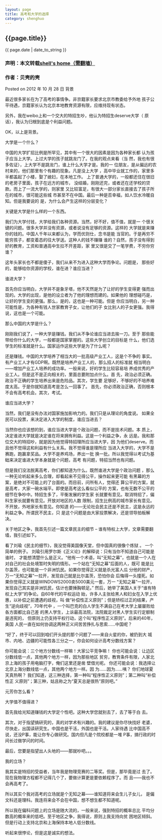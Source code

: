 ```yaml
---
layout: page
title: 高考和大学的选择
category: shenghuo
---
```

<h2>{{page.title}}</h2>
<p>{{ page.date | date_to_string }}<h3> 声明：本文转载<a href="http://shell909090.com/blog/2012/10/%E9%AB%98%E8%80%83%E5%92%8C%E5%A4%A7%E5%AD%A6%E7%9A%84%E9%80%89%E6%8B%A9/">shell's home（需翻墙）</a></h3></p>
<h3> 作者：贝壳的壳</h3>

Posted on 2012 年 10 月 28 日
背景

最近很多家长在为了高考的事情争。非京籍家长要求北京市教委给予外地
孩子公平待遇，京籍家长认为北京本地教育资源有限，应维持现有状态。

另外，我在weibo上和一个交大的特招生吵，他认为特招生deserve大学（
原话），我认为归根到底是个利益问题。

OK，以上是背景。

大学是一个什么？

中国的大学扩招比例是所罕见，其中有一个很大的因素是因为各种家长都
认为孩子应当上大学。上过大学的孩子就跳龙门了。在我的观点来看（当
然，我也有很多佐证），上大学不是跳龙门，谁上什么大学才是。我的一
位朋友，是从偏远的农村来的，他们那里有个有趣的现象。凡是没上大学
，高中毕业就工作的，家里多半都盖起了小楼，娶了媳妇，在本地工作。
上了普通大学的，一般都还住在很旧的老房子里面，孩子在远方的城市，
没结婚，刚刚还完，或者还在还学校的贷款。而上了一流大学的，则家里
又比较富足，有很大一部分家长直接去了孩子所在的城市，很可能这些城
市甚至不在中国。最后一种是否幸福，如人饮水冷暖自知。但是我要说的
是，为什么会产生这样的分层变化？

关键是大学是什么样的一个东西。

我们为大学付钱，大学给我们各种资源。当然，好不好，值不值，就是一
个很关键的问题。很多大学并没有资源，或者说没有足够的资源。这样的
大学就是来赚你的钱的。中国人千年以来都认为，学而优则仕，念书是能
当官的。于是再穷不能穷孩子，都变着态的往大学送。这种人的钱不赚赚
谁的？自然，孩子没有得到好的教育，工资和普通高中生拉不开差距，家
里又很是交了一笔学费，不穷你穷谁？

这年头家长也不都是傻子，我们从来不为进入这种大学而争论。问题是，
那些好的，能够给你资源的学校，谁在进？谁应当进？

谁进大学？

首先你应当明白，大学并不是象牙塔，他不天然是为了让好的学生变得更
强而出现的。大学的出现，是他的设立者为了他的理想而建的。如果他的
理想碰巧是，让好的学生变的更强。那么，是的，这也是一种可能。但是
你应当明白，另一种可能性是，为各种有钱人世家教育子女，让他们的子
女比别人的子女更强。我得说，这也是一个可能。

那么中国的大学是什么？

刚刚我们说了，一种大学是赚钱。我们从不争论谁应当进去挨一刀。至于
那些能带给你什么的大学，一般都是国家掌握的。这些大学创立的目标是
什么，他们选学生的标准就是什么。国家运作这些大学是为了什么呢？

还是赚钱。中国的大学培养了相当大的一批高级产业工人，这是个不争的
事实。有产业工人才有GDP啊。既然是培养产业工人的，那么招人的标准就
相当明白——增加产业工人培养的成功率。一般来说，好的学生比较容易培
养成优秀的产业工人。但是这不是正向相关的，里面总要附加点什么。首
先，政治必须正确。政治不正确的学生培养出来是危险品。其次，学生要
足够好，不够好的不培养难度太高。于是你就知道高考是怎么一回事了。
首先，你必须政治正确，否则根本不会有高考机会。其次，考试。

谁应当进大学？

当然，我们是没有办法对国家施加影响力的。我们只是从理论的角度说。
如果全民可以投票，来决定进入大学的制度，谁应当进去？

当然你也应该想的到，谁应当进大学是个政治问题，而不是技术问题。本
质上，决定谁进大学就是决定谁在将来拥有利益。这是一个利益之争，永
远是。我和那位交大的特招吵，就是因为他觉得特招理所应当进大学，因
为他们deserve。而且他不觉得这和利益有什么关系。我不觉得谁是理所应
当进入大学的，大学不是赛跑，跑赢拿奖品。大学不是养鸡场，养出一批
换一批。所以我觉得以考试为基础来决定谁进大学本身就是个问题，高考
有问题，特招当然也有问题。

但是我们没法脱离高考，你们都知道为什么。既然谁进大学是个政治问题
，那么一种无论听起来多么合理，却看起来不见得公平，操作起来更可能
有黑幕的方案，是绝对不可能上的了台面的。而目前，问所有人，觉得还
算公平的方案，就是高考，大家一碗水端平。即使是高考这么看似公平的
方案，也有无数不公平的细节在争吵中。特招生多了，平衡发展的学生家
长就要有意见。取消特招了，偏科生家长就要有意见。开放对地区的人数
限制，招生比例高的城市家长有意见。不开放，外地家长有意见。你知道
的——无论社会民主还是不民主，这是永远的利益之争。所谓民不民主，只
是这个问题是由大家投票解决，还是领导拍板解决。

关于地区之争，我首先引述一篇文章民主的细节 – 
谁有特权上大学，文章需要翻墙，我引述如下。

看了刘瑜《民主的细节》，我没觉得美国像天堂，但中国真的很像个炼狱
。
一个简单的例子。
刘瑜引用罗尔斯《正义论》的解释说：只有当你不知道自己可能是谁时，
才能想清楚什么是正义。“他有一个术语，叫“无知之幕”，也就是一个人在
对自己的社会处境暂时失明的情形。一个站在“无知之幕”后面的人，既可
能是比尔盖茨，也可能是一个非洲饥民。如果你觉得正义就是杀光富人瓜
分他的财产，万一“无知之幕”一拉开，发现自己就是比尔盖茨，恐怕你会
后悔得一头撞死。如果你觉得正义就是WINDOWS2000卖5000美元一套，万一
“无知之幕”一拉开，发现自己其实是非洲饥民，估计也要捶胸顿足。”
然后，她举了美国人关于“谁有特权上大学”的争论。自60年代的平权运动
始，许多人主张给黑人和妇女在入学上优惠，以补偿之前遭遇的歧视，叫
做“补偿性正义原则”；但是矫枉过正的结果，产生“逆向歧视”，70年代中
，一个叫巴克的白人学生不满自己在考大学上屡屡败给各方面都比自己差
的黑人学生，上诉最高法院，法院裁定对黑人学生实行定额制是违宪的，
但原则上仍支持平权行动，这个叫“程序性正义原则”。后来的40年，美国
人民一直在如何协调这两种正义间苦苦挣扎与思索……中国呢？

“好了，终于可以回到咱们开头提的那个问题了――来自火星的你，被扔到大
城市、内地、边疆的可能性各三分之一，你会如何设计高考分数线方案？

你可能会说：三个地方分数线一样嘛！大家公平竞争嘛！
你也可能会说：让边区分数线低一点，其他两个地方一样，因为那些地区
贫穷，教育条件有限，人家北京上海的孩子用电脑打字，俺们这里还是凿
壁借光呢。
你还可能会说：我选择让北京上海分数线低一点，其他两个地方一样。因
为……因为……咦？ 你们地球夏天真热啊？
我们知道，这三种选择，第一种叫“程序性正义原则”；第二种叫“补偿性正
义原则”；第三种，姑且称之为“夏天总是很热”原则吧。”

元芳你怎么看？

大学值不值得进？

首先我给光知道赚钱的大学定个性吧。这种大学您就别去了，去了等于白
去。

其次，对于指望搞研究的，真的对学术有兴趣的。我的建议是你尽快找好
老婆，尽快走，出国读研究生。中国也是干活，外国也是干活。人家待遇
比中国高不说，还没P事，能让你专心做研究。国内但凡是个院校都是一堆
P事，搞行政的时间长过做学问的时间。

最后，您要是指望出人头地的——那就吵吧。。。

我的立场？

我其实是特招的受益者，当年我是物理竞赛的二等奖。但是，那毕竟是过
去了。现在我物理方程都不记得几个了，要做计算更是要依赖程序了。而
且——我也不会再高考了。

所以其实个我对高考的立场就是个无知之幕——谁知道将来会生儿子女儿，
是偏文科还是理科。我连将来会不会在中国，想不想生都不知道呢。

所以我在偏科问题上的立场是随大流的，一般来说，强到特招的概率总比
平均分数高的概率来的低吧。至于地区之争，我得说，原则上我支持向贫
困地区倾斜。但是行动上支持北京和上海保持本地人低分数线。

听起来很悖论，但是这是诚实的想法。